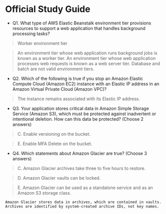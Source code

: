 # Official Study Guide
*  Q1. What type of AWS Elastic Beanstalk environment tier provisions resources to support a
web application that handles background processing tasks?
> Worker environment tier

> An environment tier whose web application runs background jobs is known as a
worker tier. An environment tier whose web application processes web requests is
known as a web server tier. Database and batch are not valid environment tiers.

* Q2. Which of the following is true if you stop an Amazon Elastic Compute Cloud (Amazon
EC2) instance with an Elastic IP address in an Amazon Virtual Private Cloud (Amazon
VPC)?
> The instance remains associated with its Elastic IP address.

* Q3. Your application stores critical data in Amazon Simple Storage Service (Amazon S3), which must be protected against inadvertent or intentional deletion. How can this data be protected? (Choose 2 answers)
> C. Enable versioning on the bucket.

> E. Enable MFA Delete on the bucket.

* Q4. Which statements about Amazon Glacier are true? (Choose 3 answers)
> C. Amazon Glacier archives take three to five hours to restore.

> D. Amazon Glacier vaults can be locked.

> E. Amazon Glacier can be used as a standalone service and as an Amazon S3 storage class.

```
Amazon Glacier stores data in archives, which are contained in vaults. Archives are identified by system-created archive IDs, not key names.
```

